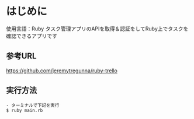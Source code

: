 # はじめに
使用言語：Ruby
タスク管理アプリのAPIを取得＆認証をしてRuby上でタスクを確認できるアプリです


## 参考URL
https://github.com/jeremytregunna/ruby-trello



## 実行方法

 ```
- ターミナルで下記を実行
$ ruby main.rb
 ```
